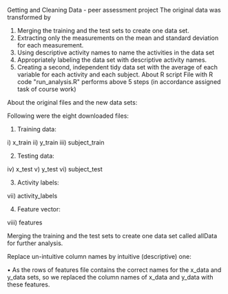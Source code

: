 Getting and Cleaning Data - peer assessment project
The original data was transformed by
1.	Merging the training and the test sets to create one data set.
2.	Extracting only the measurements on the mean and standard deviation for each measurement.
3.	Using descriptive activity names to name the activities in the data set
4.	Appropriately labeling the data set with descriptive activity names.
5.	Creating a second, independent tidy data set with the average of each variable for each activity and each subject.
About R script
File with R code "run_analysis.R" performs above 5 steps (in accordance assigned task of course work)

About the original files and the new data sets:

Following were the eight downloaded files:

1.	Training data:

i)	x_train 
ii)	y_train 
iii)	subject_train 

2.	Testing data:

iv)	x_test 
v)	y_test 
vi)	subject_test 

3.	 Activity labels:

vii)	activity_labels

4.	 Feature vector:

viii)	features 

Merging the training and the test sets to create one data set called allData for further analysis.

Replace un-intuitive column names by intuitive (descriptive) one:

•	As the rows of features file contains the correct names for the x_data and y_data sets, so we replaced the column names of
x_data and y_data with these features.
